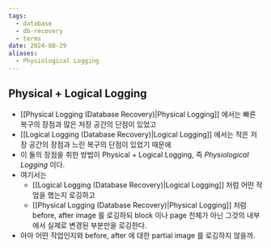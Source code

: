 ```yaml
---
tags:
  - database
  - db-recovery
  - terms
date: 2024-08-29
aliases:
  - Physiological Logging
---
```

## Physical + Logical Logging

- [[Physical Logging (Database Recovery)|Physical Logging]] 에서는 빠른 복구의 장점과 많은 저장 공간의 단점이 있었고
- [[Logical Logging (Database Recovery)|Logical Logging]] 에서는 적은 저장 공간의 장점과 느린 복구의 단점이 있었기 때문에
- 이 둘의 장점을 취한 방법이 Physical + Logical Logging, 즉 *Physiological Logging* 이다.
- 여기서는
	- [[Logical Logging (Database Recovery)|Logical Logging]] 처럼 어떤 작업을 했는지 로깅하고
	- [[Physical Logging (Database Recovery)|Physical Logging]] 처럼 before, after image 를 로깅하되 block 이나 page 전체가 아닌 그것의 내부에서 실제로 변경된 부분만을 로깅한다.
- 아마 어떤 작업인지와 before, after 에 대한 partial image 를 로깅하지 않을까.